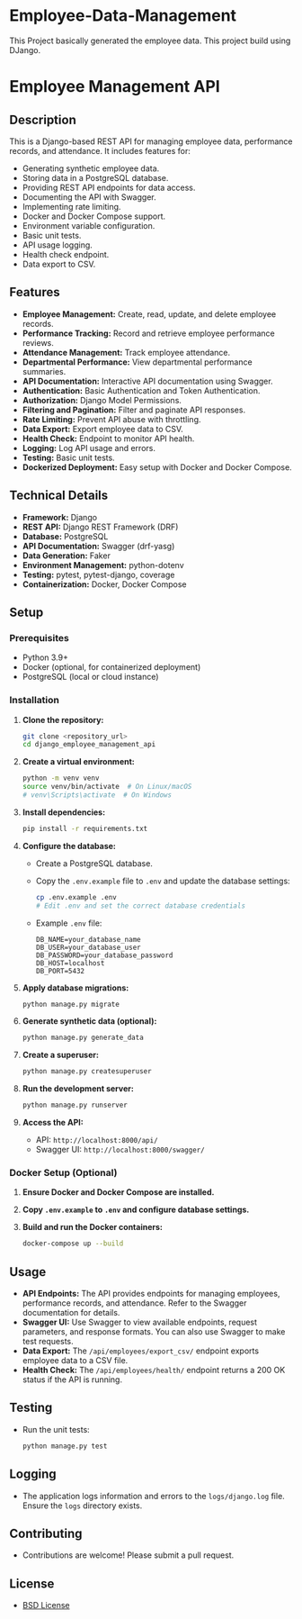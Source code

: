 # Employee-Data-Management
This Project basically generated the employee data. This project build using DJango.

# Employee Management API

## Description

This is a Django-based REST API for managing employee data, performance records, and attendance. It includes features for:

-   Generating synthetic employee data.
-   Storing data in a PostgreSQL database.
-   Providing REST API endpoints for data access.
-   Documenting the API with Swagger.
-   Implementing rate limiting.
-   Docker and Docker Compose support.
-   Environment variable configuration.
-   Basic unit tests.
-   API usage logging.
-   Health check endpoint.
-   Data export to CSV.

## Features

-   **Employee Management:** Create, read, update, and delete employee records.
-   **Performance Tracking:** Record and retrieve employee performance reviews.
-   **Attendance Management:** Track employee attendance.
-   **Departmental Performance:** View departmental performance summaries.
-   **API Documentation:** Interactive API documentation using Swagger.
-   **Authentication:** Basic Authentication and Token Authentication.
-   **Authorization:** Django Model Permissions.
-   **Filtering and Pagination:** Filter and paginate API responses.
-   **Rate Limiting:** Prevent API abuse with throttling.
-   **Data Export:** Export employee data to CSV.
-   **Health Check:** Endpoint to monitor API health.
-   **Logging:** Log API usage and errors.
-   **Testing:** Basic unit tests.
-   **Dockerized Deployment:** Easy setup with Docker and Docker Compose.

## Technical Details

-   **Framework:** Django
-   **REST API:** Django REST Framework (DRF)
-   **Database:** PostgreSQL
-   **API Documentation:** Swagger (drf-yasg)
-   **Data Generation:** Faker
-   **Environment Management:** python-dotenv
-   **Testing:** pytest, pytest-django, coverage
-   **Containerization:** Docker, Docker Compose

## Setup

### Prerequisites

-   Python 3.9+
-   Docker (optional, for containerized deployment)
-   PostgreSQL (local or cloud instance)

### Installation

1.  **Clone the repository:**

    ```bash
    git clone <repository_url>
    cd django_employee_management_api
    ```

2.  **Create a virtual environment:**

    ```bash
    python -m venv venv
    source venv/bin/activate  # On Linux/macOS
    # venv\Scripts\activate  # On Windows
    ```

3.  **Install dependencies:**

    ```bash
    pip install -r requirements.txt
    ```

4.  **Configure the database:**

    -   Create a PostgreSQL database.
    -   Copy the `.env.example` file to `.env` and update the database settings:

        ```bash
        cp .env.example .env
        # Edit .env and set the correct database credentials
        ```

    -   Example `.env` file:

        ```
        DB_NAME=your_database_name
        DB_USER=your_database_user
        DB_PASSWORD=your_database_password
        DB_HOST=localhost
        DB_PORT=5432
        ```

5.  **Apply database migrations:**

    ```bash
    python manage.py migrate
    ```

6.  **Generate synthetic data (optional):**

    ```bash
    python manage.py generate_data
    ```

7.  **Create a superuser:**

    ```bash
    python manage.py createsuperuser
    ```

8.  **Run the development server:**

    ```bash
    python manage.py runserver
    ```

9.  **Access the API:**

    -   API: `http://localhost:8000/api/`
    -   Swagger UI: `http://localhost:8000/swagger/`

### Docker Setup (Optional)

1.  **Ensure Docker and Docker Compose are installed.**
2.  **Copy `.env.example` to `.env` and configure database settings.**
3.  **Build and run the Docker containers:**

    ```bash
    docker-compose up --build
    ```

## Usage

-   **API Endpoints:** The API provides endpoints for managing employees, performance records, and attendance.  Refer to the Swagger documentation for details.
-   **Swagger UI:** Use Swagger to view available endpoints, request parameters, and response formats.  You can also use Swagger to make test requests.
-   **Data Export:** The `/api/employees/export_csv/` endpoint exports employee data to a CSV file.
-   **Health Check:** The `/api/employees/health/` endpoint returns a 200 OK status if the API is running.

## Testing

-   Run the unit tests:

    ```bash
    python manage.py test
    ```

## Logging

-   The application logs information and errors to the `logs/django.log` file.  Ensure the `logs` directory exists.

## Contributing

-   Contributions are welcome!  Please submit a pull request.

## License

-   [BSD License](https://opensource.org/licenses/BSD-3-Clause)